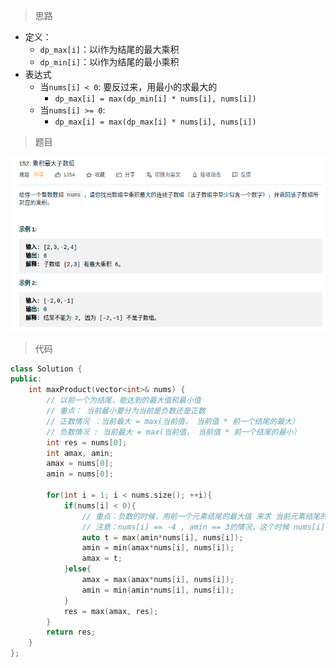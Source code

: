> 思路
- 定义：
  - `dp_max[i]`：以i作为结尾的最大乘积
  - `dp_min[i]`：以i作为结尾的最小乘积
- 表达式
  - 当`nums[i] < 0`: 要反过来，用最小的求最大的
    - `dp_max[i] = max(dp_min[i] * nums[i], nums[i])`
  - 当`nums[i] >= 0`: 
    - `dp_max[i] = max(dp_max[i] * nums[i], nums[i])`
> 题目

<div align="center" style="zoom:80%"><img src="./pic/152-1.png"></div>

> 代码

```cpp
class Solution {
public:
    int maxProduct(vector<int>& nums) {
        // 以前一个为结尾，能达到的最大值和最小值
        // 重点： 当前最小要分为当前是负数还是正数
        // 正数情况 ：当前最大 = max(当前值， 当前值 * 前一个结尾的最大）
        // 负数情况 : 当前最大 = max(当前值， 当前值 * 前一个结尾的最小）
        int res = nums[0];
        int amax, amin;
        amax = nums[0];
        amin = nums[0];

        for(int i = 1; i < nums.size(); ++i){
            if(nums[i] < 0){
                // 重点：负数的时候，用前一个元素结尾的最大值 来求 当前元素结尾的最小。
                // 注意：nums[i] == -4 , amin == 3的情况，这个时候 nums[i] > amin*nums[i]
                auto t = max(amin*nums[i], nums[i]);
                amin = min(amax*nums[i], nums[i]);
                amax = t;
            }else{
                amax = max(amax*nums[i], nums[i]);
                amin = min(amin*nums[i], nums[i]);
            }
            res = max(amax, res);
        }
        return res;
    }
};
```